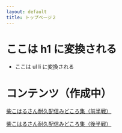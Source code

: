 ```yaml
---
layout: default
title: トップページ２
---
```


# ここは h1 に変換される

* ここは ul li に変換される

# コンテンツ（作成中）

[柴こはるさん耐久配信みどころ集（前半戦）](.\shibako_endurance_20210327_part1.html)

[柴こはるさん耐久配信みどころ集（後半戦）](.\shibako_endurance_20210327_part2.html)